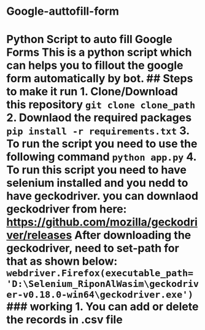 # Google-auttofill-form
# Python Script to auto fill Google Forms  This is a python script which can helps you to fillout the google form automatically by bot.  ## Steps to make it run  1. Clone/Download this repository ``` git clone clone_path ``` 2. Downlaod the required packages  ``` pip install -r requirements.txt ```  3. To run the script you need to use the following command ``` python app.py ```  4. To run this script you need to have selenium installed and you nedd to have geckodriver. you can downlaod geckodriver from here: https://github.com/mozilla/geckodriver/releases After downloading the geckodriver, need to set-path for that as shown below: ``` webdriver.Firefox(executable_path= 'D:\Selenium_RiponAlWasim\geckodriver-v0.18.0-win64\geckodriver.exe') ``` ### working 1. You can add or delete the records in .csv file
